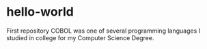 # hello-world
First repository
COBOL was one of several programming languages I studied in college for my Computer Science Degree.
